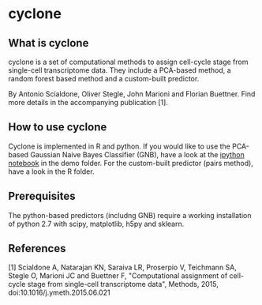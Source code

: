 # cyclone
## What is cyclone
cyclone is a set of computational methods to assign cell-cycle stage from single-cell transcriptome data. They include a PCA-based method, a random forest based method and a custom-built predictor.

By Antonio Scialdone, Oliver Stegle, John Marioni and Florian Buettner.
Find more details in the accompanying publication [1].


## How to use cyclone
Cyclone is implemented in R and python. If you would like to use the PCA-based Gaussian Naive Bayes Classifier (GNB), have a look at the [ipython notebook](https://github.com/PMBio/cyclone/blob/master/py/demo/demo_cyclone.ipynb) in the demo folder. For the custom-built predictor (pairs method), have a look in the R folder.

## Prerequisites
The python-based predictors (includng GNB) require a working installation of python 2.7 with scipy, matplotlib, h5py and sklearn.

## References
[1] Scialdone A, Natarajan KN, Saraiva LR, Proserpio V, Teichmann SA, Stegle O, Marioni JC and Buettner F, "Computational assignment of cell-cycle stage from single-cell transcriptome data", Methods, 2015, doi:10.1016/j.ymeth.2015.06.021
